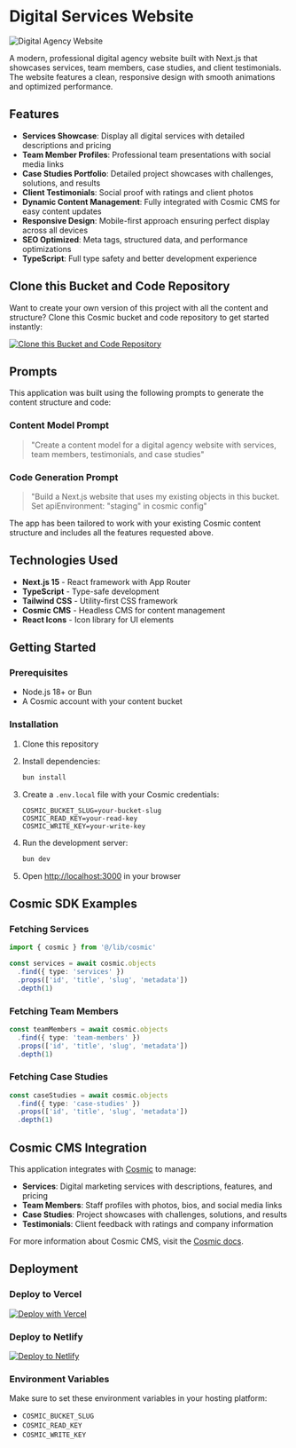 # Digital Services Website

![Digital Agency Website](https://imgix.cosmicjs.com/fa3b88d0-63ed-11f0-a051-23c10f41277a-photo-1414235077428-338989a2e8c0-1752853419599.jpg?w=1200&h=300&fit=crop&auto=format,compress)

A modern, professional digital agency website built with Next.js that showcases services, team members, case studies, and client testimonials. The website features a clean, responsive design with smooth animations and optimized performance.

## Features

- **Services Showcase**: Display all digital services with detailed descriptions and pricing
- **Team Member Profiles**: Professional team presentations with social media links
- **Case Studies Portfolio**: Detailed project showcases with challenges, solutions, and results
- **Client Testimonials**: Social proof with ratings and client photos
- **Dynamic Content Management**: Fully integrated with Cosmic CMS for easy content updates
- **Responsive Design**: Mobile-first approach ensuring perfect display across all devices
- **SEO Optimized**: Meta tags, structured data, and performance optimizations
- **TypeScript**: Full type safety and better development experience

## Clone this Bucket and Code Repository

Want to create your own version of this project with all the content and structure? Clone this Cosmic bucket and code repository to get started instantly:

[![Clone this Bucket and Code Repository](https://img.shields.io/badge/Clone%20this%20Bucket-29abe2?style=for-the-badge&logo=cosmic&logoColor=white)](https://app.cosmic-staging.com/projects/new?clone_bucket=687a6a5c7ce43d105ef5eba2&clone_repository=687a6ca57ce43d105ef5ebc3)

## Prompts

This application was built using the following prompts to generate the content structure and code:

### Content Model Prompt

> "Create a content model for a digital agency website with services, team members, testimonials, and case studies"

### Code Generation Prompt

> "Build a Next.js website that uses my existing objects in this bucket. Set apiEnvironment: "staging" in cosmic config"

The app has been tailored to work with your existing Cosmic content structure and includes all the features requested above.

## Technologies Used

- **Next.js 15** - React framework with App Router
- **TypeScript** - Type-safe development
- **Tailwind CSS** - Utility-first CSS framework
- **Cosmic CMS** - Headless CMS for content management
- **React Icons** - Icon library for UI elements

## Getting Started

### Prerequisites

- Node.js 18+ or Bun
- A Cosmic account with your content bucket

### Installation

1. Clone this repository
2. Install dependencies:
   ```bash
   bun install
   ```

3. Create a `.env.local` file with your Cosmic credentials:
   ```env
   COSMIC_BUCKET_SLUG=your-bucket-slug
   COSMIC_READ_KEY=your-read-key
   COSMIC_WRITE_KEY=your-write-key
   ```

4. Run the development server:
   ```bash
   bun dev
   ```

5. Open [http://localhost:3000](http://localhost:3000) in your browser

## Cosmic SDK Examples

### Fetching Services
```typescript
import { cosmic } from '@/lib/cosmic'

const services = await cosmic.objects
  .find({ type: 'services' })
  .props(['id', 'title', 'slug', 'metadata'])
  .depth(1)
```

### Fetching Team Members
```typescript
const teamMembers = await cosmic.objects
  .find({ type: 'team-members' })
  .props(['id', 'title', 'slug', 'metadata'])
  .depth(1)
```

### Fetching Case Studies
```typescript
const caseStudies = await cosmic.objects
  .find({ type: 'case-studies' })
  .props(['id', 'title', 'slug', 'metadata'])
  .depth(1)
```

## Cosmic CMS Integration

This application integrates with [Cosmic](https://www.cosmicjs.com) to manage:

- **Services**: Digital marketing services with descriptions, features, and pricing
- **Team Members**: Staff profiles with photos, bios, and social media links
- **Case Studies**: Project showcases with challenges, solutions, and results
- **Testimonials**: Client feedback with ratings and company information

For more information about Cosmic CMS, visit the [Cosmic docs](https://www.cosmicjs.com/docs).

## Deployment

### Deploy to Vercel

[![Deploy with Vercel](https://vercel.com/button)](https://vercel.com/new/clone?repository-url=https://github.com/yourusername/digital-agency-website)

### Deploy to Netlify

[![Deploy to Netlify](https://www.netlify.com/img/deploy/button.svg)](https://app.netlify.com/start/deploy?repository=https://github.com/yourusername/digital-agency-website)

### Environment Variables

Make sure to set these environment variables in your hosting platform:

- `COSMIC_BUCKET_SLUG`
- `COSMIC_READ_KEY`
- `COSMIC_WRITE_KEY`

<!-- README_END -->